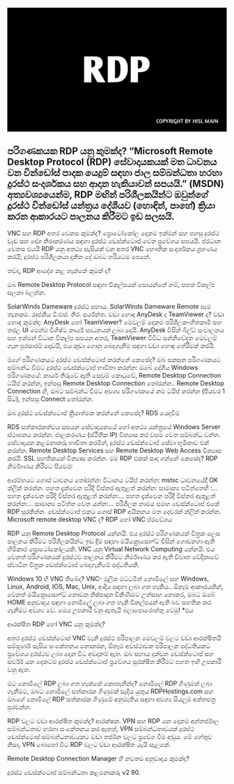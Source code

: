 ![RDP](https://github.com/hackersinsrilankaofc/NOTE-LAB/blob/main/Image/20230626_194429.jpg)

## පරිගණකයක RDP යනු කුමක්ද? “Microsoft Remote Desktop Protocol (RDP) සේවාදායකයක් මත ධාවනය වන වින්ඩෝස් පාදක යෙදුම් සඳහා ජාල සම්බන්ධතා හරහා දුරස්ථ සංදර්ශකය සහ ආදාන හැකියාවන් සපයයි.” (MSDN) අත්‍යවශ්‍යයෙන්ම, RDP මඟින් පරිශීලකයින්ට ඔවුන්ගේ දුරස්ථ වින්ඩෝස් යන්ත්‍රය දේශීයව (හොඳින්, පාහේ) ක්‍රියා කරන ආකාරයට පාලනය කිරීමට ඉඩ සලසයි.

VNC සහ RDP අතර වෙනස කුමක්ද? ප්‍රොටෝකෝල දෙකම ඉක්මන් සහ පහසු දුරස්ථ වැඩ සහ දෝශ නිරාකරණය සඳහා දුරස්ථ ඩෙස්ක්ටොප් වෙත ප්‍රවේශය සපයයි. ප්රධාන වෙනස එයයි RDP යනු අතථ්‍ය සැසියක් වන අතර VNC භෞතික සංදර්ශකය ග්‍රහණය කරයි; දුරස්ථ පරිශීලකයා දකින දේ ඔබට හරියටම පෙනේ.

තවද, RDP ආදේශ කළ හැක්කේ කුමක් ද?

ඔබ Remote Desktop Protocol සඳහා විකල්පයක් සොයන්නේ නම්, පහත විකල්ප සලකා බලන්න.


SolarWinds Dameware දුරස්ථ සහාය.
SolarWinds Dameware Remote සෑම තැනකම.
රාජකීය ටී.එස්.
තිර.
පර්යන්ත.
වඩා හොඳ AnyDesk ද TeamViewer ද?
වඩා හොඳ කුමක්ද: AnyDesk හෝ TeamViewer? මෙවලම් දෙකම පරිශීලක-හිතකාමී සහ තරල UI මෙන්ම විශිෂ්ට කාර්ය සාධනයක් ලබා දෙයි. AnyDesk විසින් බිල්ට් සංචාලනය සහ ඉක්මන් විධාන විකල්ප සපයන අතර, TeamViewer විවිධ සන්නිවේදන මෙවලම් ගැන පුරසාරම් දොඩයි, එය කුඩා ගොනු බෙදාගැනීම සඳහා වඩා හොඳ තේරීමක් කරයි.

මගේ පරිගණකයට දුරස්ථ ඩෙස්ක්ටොප් කරන්නේ කෙසේද? ඔබ සකසන පරිගණකයට සම්බන්ධ වීමට දුරස්ථ ඩෙස්ක්ටොප් භාවිතා කරන්න: ඔබේ දේශීය Windows පරිගණකයේ: කාර්ය තීරුවේ ඇති සෙවුම් කොටුවේ, Remote Desktop Connection ටයිප් කරන්න, ඉන්පසු Remote Desktop Connection තෝරන්න.. Remote Desktop Connection හි, ඔබට සම්බන්ධ වීමට අවශ්‍ය පරිගණකයේ නම ටයිප් කරන්න (පියවර 1 සිට), ඉන්පසු Connect තෝරන්න.


ඔබ දුරස්ථ ඩෙස්ක්ටොප් ක්‍රියාත්මක කරන්නේ කෙසේද? RDS යෙදවීම

RDS සත්කාරකත්වය සපයන සේවාදායකයේ හෝ අතථ්‍ය යන්ත්‍රයේ Windows Server ස්ථාපනය කරන්න.
ජාලකරණය (ස්ථිතික IP) වින්‍යාස කර වසම වෙත සම්බන්ධ වන්න.
සේවාදායක කළමනාකරු භාවිතා කරමින්, දුරස්ථ ඩෙස්ක්ටොප් සේවා භූමිකාව එක් කරන්න.
Remote Desktop Services සහ Remote Desktop Web Access වින්‍යාස කරයි.
SSL සහතිකයක් වින්‍යාස කරන්න.
මම RDP එකක් සාදා ගන්නේ කෙසේද? RDP නිර්මාණය කිරීමට පියවර:

ආරම්භයට ගොස් ධාවනය තෝරන්න:
විධානය ටයිප් කරන්න: mstsc ධාවනයේදී OK ක්ලික් කරන්න.
පහත දැක්වෙන පරිදි විස්තර ඇතුළත් කරන්න: සාමාන්‍ය පටිත්තෙහි :…
පහත දැක්වෙන පරිදි විස්තර ඇතුළත් කරන්න:…
පහත දැක්වෙන පරිදි විස්තර ඇතුළත් කරන්න:…
සාමාන්‍ය පටිත්ත වෙත යන්න:…
පරිශීලක නාමය සමඟ ඩෙස්ක්ටොප් එකේ RDP සුරකින්න.
ඩෙස්ක්ටොප් එකට ගොස් RDP අයිකනය මත දෙවරක් ක්ලික් කරන්න.
Microsoft remote desktop VNC ද?
RDP හෝ VNC ප්රවේශය

RDP යනු Remote Desktop Protocol යන්නයි. එය දුරස්ථ පරිගණකයක් චිත්‍රක ලෙස පාලනය කිරීමට පරිශීලකයින්ට ඉඩ දීම සඳහා මයික්‍රොසොෆ්ට් විසින් ගොඩනගා ඇති හිමිකාර ප්‍රොටෝකෝලයකි. VNC යනු Virtual Network Computing යන්නයි. එය වෙනත් පරිගණකයක් දුරස්ථව පාලනය කිරීමට නිර්මාණය කර ඇති විවෘත වේදිකාවේ ස්වාධීන චිත්‍රක ඩෙස්ක්ටොප් බෙදාගැනීමේ පද්ධතියකි.

Windows 10 හි VNC තිබේද? VNC- මූලික මට්ටමින් නොමිලේ සහ Windows, Linux, Android, IOS, Mac, Unix, ආදිය සඳහා ලබා ගත හැකිය.. ඕනෑම ආකාරයකින්, වෙනත් මයික්‍රොසොෆ්ට් නොවන නිෂ්පාදන විකිණීමට උත්සාහ නොකර, ඔබට ඔබේ HOME අනුවාදය සඳහා නොමිලේ ලබා ගත හැකි විකල්පයක් ඇති බව සහතික කර ගැනීමට අවශ්‍ය වේ. මෙය උපකාරී වනු ඇතැයි බලාපොරොත්තු වෙමු! *එය

ආරක්ෂිත RDP හෝ VNC යනු කුමක්ද?

අතර දුරස්ථ ඩෙස්ක්ටොප් VNC වැනි දුරස්ථ පරිපාලන මෙවලම් වලට වඩා ආරක්ෂිතයි සම්පූර්ණ සැසිය සංකේතනය නොකරන, ඕනෑම අවස්ථාවක පරිපාලක පද්ධතියකට ප්‍රවේශය දුරස්ථව ලබා දෙන විට අවදානම් ඇත. ඔබ සහාය දක්වන ඩෙස්ක්ටොප් සහ සර්වර් යන දෙකටම දුරස්ථ ඩෙස්ක්ටොප් ප්‍රවේශය සුරක්ෂිත කිරීමට පහත ඉඟි උපකාරී වනු ඇත.

මට නොමිලේ RDP ලබා ගත හැක්කේ කොතැනින්ද? නොමිලේ RDP ගිණුමක් ලබා ගැනීමට, ඔබට නොමිලේ සත්කාරක ගිණුමක් සෑදිය යුතුය RDPHostings.com සහ ඔබගේ නොමිලේ RDP සත්කාරක ගිණුමේ අනුමැතිය සඳහා අවශ්‍ය සියලුම අක්තපත්‍ර පුරවන්න.

RDP වලට වඩා ආරක්ෂිත කුමක්ද?
ආරක්ෂක. VPN සහ RDP යන දෙකම අන්තර්ජාල සම්බන්ධතාව හරහා සංකේතනය කර ඇතත්, VPN සම්බන්ධතාවයක් දුරස්ථ ඩෙස්ක්ටොප් සම්බන්ධතාවයකට වඩා තර්ජන වලට ප්‍රවේශ වීම අඩුය. මේ හේතුව නිසා, VPN බොහෝ විට RDP වලට වඩා ආරක්ෂිත යැයි සැලකේ.

Remote Desktop Connection Manager හි නවතම අනුවාදය කුමක්ද?

දුරස්ථ ඩෙස්ක්ටොප් සම්බන්ධතා කළමනාකරු v2 90.

